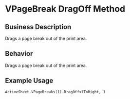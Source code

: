 # VPageBreak DragOff Method

## Business Description
Drags a page break out of the print area.

## Behavior
Drags a page break out of the print area.

## Example Usage
```vba
ActiveSheet.VPageBreaks(1).DragOffxlToRight, 1
```